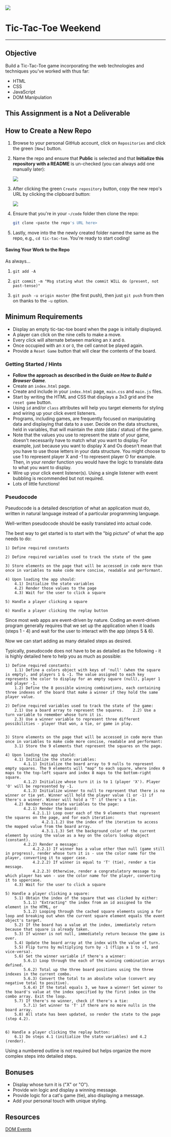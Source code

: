![](https://lh4.ggpht.com/bjuK8Xe0G8WJ1583yP_5RV6_ylS-c_MsF2O3g4XjZ4Dm4ttgWmcu1BqqUrZyI9uDtMk=w300)
# Tic-Tac-Toe Weekend
---

## Objective

Build a Tic-Tac-Toe game incorporating the web technologies and techniques you've worked with thus far:

- HTML
- CSS
- JavaScript
- DOM Manipulation

## This Assignment is a Not a Deliverable


## How to Create a New Repo

1. Browse to your personal GitHub account, click on `Repositories` and click the green `[New]` button.

2. Name the repo and ensure that **Public** is selected and that **Initialize this repository with a README** is un-checked  (you can always add one manually later):

	<img src="https://i.imgur.com/WXxIvDz.png">

3. After clicking the green `Create repository` button, copy the new repo's URL by clicking the clipboard button:

	<img src="https://i.imgur.com/KMm8Zq5.png">
	
4. Ensure that you're in your `~/code` folder then clone the repo:

	```sh
	git clone <paste the repo's URL here>
	```
	
5. Lastly, move into the the newly created folder named the same as the repo, e.g., `cd tic-tac-toe`.  You're ready to start coding!

#### Saving Your Work to the Repo

As always...

1. `git add -A`

2. `git commit -m "Msg stating what the commit WILL do (present, not past-tense)"`

3. `git push -u origin master` (the first push), then just `git push` from then on thanks to the `-u` option.
 
## Minimum Requirements
- Display an empty tic-tac-toe board when the page is initially displayed.
- A player can click on the nine cells to make a move.
- Every click will alternate between marking an `X` and `O`.
- Once occupied with an `X` or `O`, the cell cannot be played again.
- Provide a `Reset Game` button that will clear the contents of the board.

### Getting Started / Hints

- **Follow the approach as described in the _Guide on How to Build a Browser Game_**.
- Create an `index.html` page.
- Create and include in your `index.html` page, `main.css` and `main.js` files.
- Start by writing the HTML and CSS that displays a 3x3 grid and the `reset game` button.
- Using `id` and/or `class` attributes will help you target elements for styling and wiring up your click event listeners.
- Programs, including games, are frequently focused on manipulating data and displaying that data to a user. Decide on the data structures, held in variables, that will maintain the _state_ (data / status) of the game.
- Note that the values you use to represent the state of your game, doesn't necessarily have to match what you want to display.  For example, just because you want to display X and Os doesn't mean that you have to use those letters in your data structure.  You might choose to use 1 to represent player X and -1 to represent player O for example.  Then, in your _render_ function you would have the logic to translate data to what you want to display.
- Wire up your click event listener(s). Using a single listener with event bubbling is recommended but not required.
- Lots of little functions!

### Pseudocode

Pseudocode is a detailed description of what an application must do, written in natural language instead of a particular programming language.

Well-written pseudocode should be easily translated into actual code.

The best way to get started is to start with the "big picture" of what the app needs to do:

```
1) Define required constants

2) Define required variables used to track the state of the game

3) Store elements on the page that will be accessed in code more than once in variables to make code more concise, readable and performant.

4) Upon loading the app should:
	4.1) Initialize the state variables
	4.2) Render those values to the page
	4.3) Wait for the user to click a square

5) Handle a player clicking a square

6) Handle a player clicking the replay button
```

Since most web apps are event-driven by nature. Coding an event-driven program generally requires that we set up the application when it loads (steps 1 - 4) and wait for the user to interact with the app (steps 5 & 6).

Now we can start adding as many detailed steps as desired.

Typically, pseudocode does not have to be as detailed as the following - it is highly detailed here to help you as much as possible:

```
1) Define required constants:
	1.1) Define a colors object with keys of 'null' (when the square is empty), and players 1 & -1. The value assigned to each key represents the color to display for an empty square (null), player 1 and player -1.
	1.2) Define the 8 possible winning combinations, each containing three indexes of the board that make a winner if they hold the same player value.

2) Define required variables used to track the state of the game:
	2.1) Use a board array to represent the squares.	2.2) Use a turn variable to remember whose turn it is.
	2.3) Use a winner variable to represent three different possibilities - player that won, a tie, or game in play.


3) Store elements on the page that will be accessed in code more than once in variables to make code more concise, readable and performant:
	3.1) Store the 9 elements that represent the squares on the page.

4) Upon loading the app should:
	4.1) Initialize the state variables:
		4.1.1) Initialize the board array to 9 nulls to represent empty squares. The 9 elements will "map" to each square, where index 0 maps to the top-left square and index 8 maps to the bottom-right square.
		4.1.2) Initialize whose turn it is to 1 (player 'X'). Player 'O' will be represented by -1.
		4.1.3) Initialize winner to null to represent that there is no winner or tie yet. Winner will hold the player value (1 or -1) if there's a winner. Winner will hold a 'T' if there's a tie. 
	4.2) Render those state variables to the page:
		4.2.1) Render the board:
			4.2.1.1) Loop over each of the 9 elements that represent the squares on the page, and for each iteration:
				4.2.1.1.2) Use the index of the iteration to access the mapped value from the board array.
				4.3.1.1.3) Set the background color of the current element by using the value as a key on the colors lookup object (constant).
		4.2.2) Render a message:
			4.2.2.1) If winner has a value other than null (game still in progress), render whose turn it is - use the color name for the player, converting it to upper case.
			4.2.2.2) If winner is equal to 'T' (tie), render a tie message.
			4.2.2.3) Otherwise, render a congratulatory message to which player has won - use the color name for the player, converting it to uppercase.
	4.3) Wait for the user to click a square

5) Handle a player clicking a square:
	5.1) Obtain the index of the square that was clicked by either:
		5.1.1) "Extracting" the index from an id assigned to the element in the HTML, or
		5.1.2) Looping through the cached square elements using a for loop and breaking out when the current square element equals the event object's target.
	5.2) If the board has a value at the index, immediately return because that square is already taken.
	5.3) If winner is not null, immediately return because the game is over.
	5.4) Update the board array at the index with the value of turn.
	5.5) Flip turns by multiplying turn by -1 (flips a 1 to -1, and vice-versa).
	5.6) Set the winner variable if there's a winner:
		5.6.1) Loop through the each of the winning combination arrays defined.
		5.6.2) Total up the three board positions using the three indexes in the current combo.
		5.6.3) Convert the total to an absolute value (convert any negative total to positive).
		5.6.4) If the total equals 3, we have a winner! Set winner to the board's value at the index specified by the first index in the combo array. Exit the loop.
	5.7) If there's no winner, check if there's a tie:
		5.7.1) Set winner to 'T' if there are no more nulls in the board array.
	5.8) All state has been updated, so render the state to the page (step 4.2).
		

6) Handle a player clicking the replay button:
	6.1) Do steps 4.1 (initialize the state variables) and 4.2 (render).
```

Using a numbered outline is not required but helps organize the more complex steps into detailed steps.

## Bonuses
- Display whose turn it is ("X" or "O").
- Provide win logic and display a winning message.
- Provide logic for a cat's game (tie), also displaying a message.
- Add your personal touch with unique styling.

## Resources

[DOM Events](https://developer.mozilla.org/en-US/docs/Web/API/Document_Object_Model/Events)

